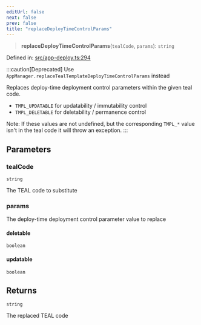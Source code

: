 ```yaml
---
editUrl: false
next: false
prev: false
title: "replaceDeployTimeControlParams"
---
```


> **replaceDeployTimeControlParams**(`tealCode`, `params`): `string`

Defined in: [src/app-deploy.ts:294](https://github.com/algorandfoundation/algokit-utils-ts/blob/45957336d0cbf88c980c0a3343335a5e5e142c93/src/app-deploy.ts#L294)

:::caution[Deprecated]
Use `AppManager.replaceTealTemplateDeployTimeControlParams` instead

Replaces deploy-time deployment control parameters within the given teal code.

* `TMPL_UPDATABLE` for updatability / immutability control
* `TMPL_DELETABLE` for deletability / permanence control

Note: If these values are not undefined, but the corresponding `TMPL_*` value
 isn't in the teal code it will throw an exception.
:::

## Parameters

### tealCode

`string`

The TEAL code to substitute

### params

The deploy-time deployment control parameter value to replace

#### deletable

`boolean`

#### updatable

`boolean`

## Returns

`string`

The replaced TEAL code
